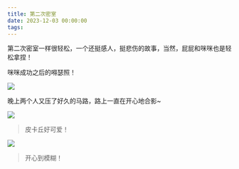 ```yaml
---
title: 第二次密室
date: 2023-12-03 00:00:00
tags:
---
```


第二次密室一样很轻松，一个还挺感人，挺悲伤的故事，当然，屁屁和咪咪也是轻松拿捏！

咪咪成功之后的嘚瑟照！

![](/images/20231203_001.jpg)

晚上两个人又压了好久的马路，路上一直在开心地合影~

![](/images/20231203_002.jpg)
> 皮卡丘好可爱！

![](/images/20231203_003.jpg)
> 开心到模糊！
